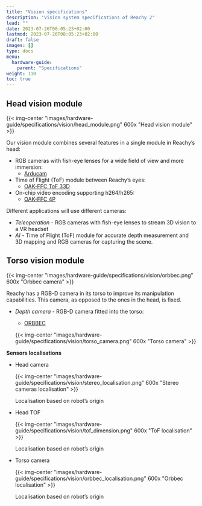 ```yaml
---
title: "Vision specifications"
description: "Vision system specifications of Reachy 2"
lead: ""
date: 2023-07-26T08:05:23+02:00
lastmod: 2023-07-26T08:05:23+02:00
draft: false
images: []
type: docs
menu:
  hardware-guide:
    parent: "Specifications"
weight: 110
toc: true
---
```


## Head vision module

  {{< img-center "images/hardware-guide/specifications/vision/head_module.png" 600x "Head vision module" >}}

Our vision module combines several features in a single module in Reachy’s head:

- RGB cameras with fish-eye lenses for a wide field of view and more immersion:
    - [Arducam](https://www.arducam.com/product/1-58mp-imx296-color-global-shutter-camera-module-with-m12-lens-for-raspberry-pi/)
- Time of Flight (ToF) module between Reachy’s eyes:
    - [OAK-FFC ToF 33D](https://shop.luxonis.com/products/oak-ffc-tof-33d)
- On-chip video encoding supporting h264/h265:
  - [OAK-FFC 4P](https://shop.luxonis.com/products/oak-ffc-4p)

Different applications will use different cameras:

- *Teleoperation -* RGB cameras with fish-eye lenses to stream 3D vision to a VR headset
- *AI -* Time of Flight (ToF) module for accurate depth measurement and 3D mapping and RGB cameras for capturing the scene.

## Torso vision module

  {{< img-center "images/hardware-guide/specifications/vision/orbbec.png" 600x "Orbbec camera" >}}

Reachy has a RGB-D camera in its torso to improve its manipulation capabilities. This camera, as opposed to the ones in the head, is fixed. 

- *Depth camera -* RGB-D camera fitted into the torso:
  - [ORBBEC](https://www.orbbec.com/products/stereo-vision-camera/gemini-336/)


  {{< img-center "images/hardware-guide/specifications/vision/torso_camera.png" 600x "Torso camera" >}}


**Sensors localisations**

- Head camera
    
  {{< img-center "images/hardware-guide/specifications/vision/stereo_localisation.png" 600x "Stereo cameras localisation" >}}
    
    Localisation based on robot’s origin
    
- Head TOF
    
  {{< img-center "images/hardware-guide/specifications/vision/tof_dimension.png" 600x "ToF localisation" >}}

    Localisation based on robot’s origin 
    
- Torso camera
    
  {{< img-center "images/hardware-guide/specifications/vision/orbbec_localisation.png" 600x "Orbbec localisation" >}}

    Localisation based on robot’s origin